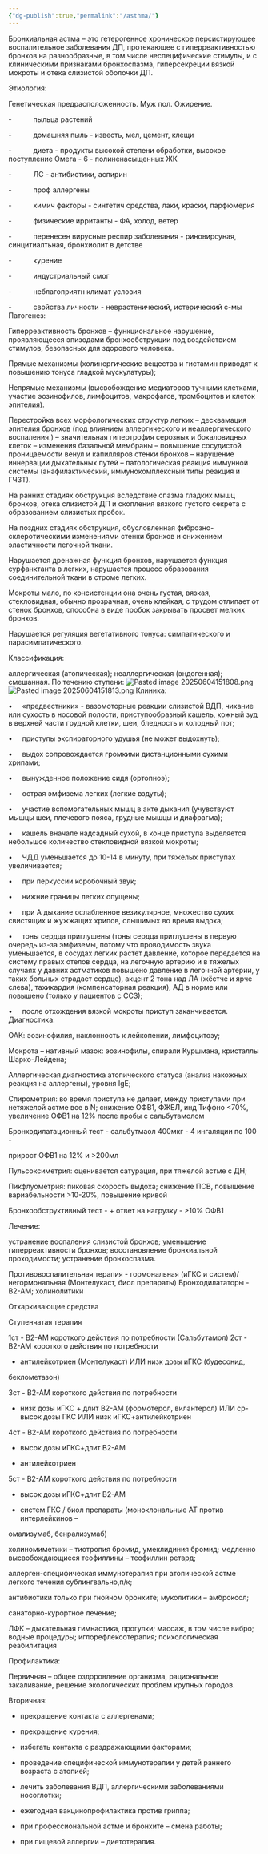 ```yaml
---
{"dg-publish":true,"permalink":"/asthma/"}
---
```


Бронхиальная астма – это гетерогенное хроническое персистирующее воспалительное заболевания ДП, протекающее с гиперреактивностью бронхов на разнообразные, в том числе неспецифические стимулы, и с клиническими признаками бронхоспазма, гиперсекреции вязкой мокроты и отека слизистой оболочки ДП.


Этиология:

Генетическая предрасположенность. Муж пол. Ожирение.

-           пыльца растений

-           домашняя пыль - известь, мел, цемент, клещи

-           диета - продукты высокой степени обработки, высокое поступление Омега - 6 - полиненасыщенных ЖК

-           ЛС - антибиотики, аспирин

-           проф аллергены

-           химич факторы - синтетич средства, лаки, краски, парфюмерия

-           физические ирританты - ФА, холод, ветер

-           перенесен вирусные респир заболевания - риновирсуная, синцитиалтьная, бронхиолит в детстве

-           курение

-           индустриальный смог

-           неблагоприятн климат условия

-           свойства личности - неврастенический, истерический с-мы
Патогенез:

Гиперреактивность бронхов – функциональное нарушение, проявляющееся эпизодами бронхообструкции под воздействием стимулов, безопасных для здорового человека.

Прямые механизмы (холинергические вещества и гистамин приводят к повышению тонуса гладкой мускулатуры);

Непрямые механизмы (высвобождение медиаторов тучными клетками, участие эозинофилов, лимфоцитов, макрофагов, тромбоцитов и клеток эпителия).

Перестройка всех морфологических структур легких – десквамация эпителия бронхов (под влиянием аллергического и неаллергического воспаления.) – значительная гипертрофия серозных и бокаловидных клеток – изменения базальной мембраны – повышение сосудистой проницаемости венул и капилляров стенки бронхов – нарушение иннервации дыхательных путей – патологическая реакция иммунной системы (анафилактический, иммунокомплексный типы реакция и ГЧЗТ). 

На ранних стадиях обструкция вследствие спазма гладких мышц бронхов, отека слизистой ДП и скопления вязкого густого секрета с образованием слизистых пробок.

На поздних стадиях обструкция, обусловленная фиброзно- склеротическими изменениями стенки бронхов и снижением эластичности легочной ткани.

Нарушается дренажная функция бронхов, нарушается функция сурфанктанта в легких, нарушается процесс образования соединительной ткани в строме легких.

Мокроты мало, по консистенции она очень густая, вязкая, стекловидная, обычно прозрачная, очень клейкая, с трудом отлипает от стенок бронхов, способна в виде пробок закрывать просвет мелких бронхов.

Нарушается регуляция вегетативного тонуса: симпатического и парасимпатического.

Классификация:

аллергическая (атопическая); неаллергическая (эндогенная); смешанная. По течению ступени:
![Pasted image 20250604151808.png](/img/user/Pasted%20image%2020250604151808.png)
![Pasted image 20250604151813.png](/img/user/Pasted%20image%2020250604151813.png)
Клиника:

•     «предвестники» - вазомоторные реакции слизистой ВДП, чихание или сухость в носовой полости, приступообразный кашель, кожный зуд в верхней части грудной клетки, шеи, бледность и холодный пот;

•     приступы экспираторного удушья (не может выдохнуть);

•     выдох сопровождается громкими дистанционными сухими хрипами;

•     вынужденное положение сидя (ортопноэ);

•     острая эмфизема легких (легкие вздуты);

•     участие вспомогательных мышц в акте дыхания (учувствуют мышцы шеи, плечевого пояса, грудные мышцы и диафрагма);

•     кашель вначале надсадный сухой, в конце приступа выделяется небольшое количество стекловидной вязкой мокроты;

•     ЧДД уменьшается до 10-14 в минуту, при тяжелых приступах увеличивается;

•     при перкуссии коробочный звук;

•     нижние границы легких опущены;

•     при А дыхание ослабленное везикулярное, множество сухих свистящих и жужжащих хрипов, слышимых во время выдоха;

•     тоны сердца приглушены (тоны сердца приглушены в первую очередь из-за эмфиземы, потому что проводимость звука уменьшается, в сосудах легких растет давление, которое передается на систему правых отелов сердца, на легочную артерию и в тяжелых случаях у давних астматиков повышено давление в легочной артерии, у таких больных страдает сердце), акцент 2 тона над ЛА (жёстче и ярче слева), тахикардия (компенсаторная реакция), АД в норме или повышено (только у пациентов с ССЗ);

•     после отхождения вязкой мокроты приступ заканчивается.
Диагностика:

ОАК: эозинофилия, наклонность к лейкопении, лимфоцитозу;

Мокрота – нативный мазок: эозинофилы, спирали Куршмана, кристаллы Шарко-Лейдена;

Аллергическая диагностика атопического статуса (анализ накожных реакция на аллергены), уровня IgE;

Спирометрия: во время приступа не делает, между приступами при нетяжелой астме все в N; снижение ОФВ1, ФЖЕЛ, инд Тиффно <70%, увеличение ОФВ1 на 12% после пробы с сальбутамолом

Бронходилатационный тест - сальбутмаол 400мкг - 4 ингаляции по 100 -

прирост ОФВ1 на 12% и >200мл

Пульсоксиметрия: оценивается сатурация, при тяжелой астме с ДН;

Пикфлуометрия: пиковая скорость выдоха; снижение ПСВ, повышение вариабельности >10-20%, повышение кривой

Бронхообструктивный тест - + ответ на нагрузку - >10% ОФВ1

Лечение:

устранение воспаления слизистой бронхов; уменьшение гиперреактивности бронхов; восстановление бронхиальной проходимости; устранение бронхоспазма.

Противовоспалительная терапия - гормональная (иГКС и систем)/ негормональная (Монтелукаст, биол препараты) Бронходилататоры - В2-АМ; холинолитики

Отхаркивающие средства

Ступенчатая терапия

1ст - В2-АМ короткого действия по потребности (Сальбутамол) 2ст - В2-АМ короткого действия по потребности

- антилейкотриен (Монтелукаст) ИЛИ низк дозы иГКС (будесонид,

беклометазон)

3ст - В2-АМ короткого действия по потребности

- низк дозы иГКС + длит В2-АМ (формотерол, вилантерол) ИЛИ ср-высок дозы ГКС ИЛИ низк иГКС+антилейкотриен

4ст - В2-АМ короткого действия по потребности

- высок дозы иГКС+длит В2-АМ

- антилейкотриен

5ст - В2-АМ короткого действия по потребности

- высок дозы иГКС+длит В2-АМ

- систем ГКС / биол препараты (моноклональные АТ против интерлейкинов –

омализумаб, бенрализумаб)

холиномиметики – тиотропия бромид, умеклидиния бромид; медленно высвобождающиеся теофиллины – теофиллин ретард;

аллерген-специфическая иммунотерапия при атопической астме легкого течения сублингвально,п/к;

антибиотики только при гнойном бронхите; муколитики – амброксол;

санаторно-курортное лечение;

ЛФК – дыхательная гимнастика, прогулки; массаж, в том числе вибро; водные процедуры; иглорефлексотерапия; психологическая реабилитация

Профилактика:

Первичная – общее оздоровление организма, рациональное закаливание, решение экологических проблем крупных городов.

Вторичная:

- прекращение контакта с аллергенами;

- прекращение курения;

- избегать контакта с раздражающими факторами;

- проведение специфической иммунотерапии у детей раннего возраста с атопией;

- лечить заболевания ВДП, аллергическими заболеваниями носоглотки;

- ежегодная вакцинопрофилактика против гриппа;

- при профессиональной астме и бронхите – смена работы;

- при пищевой аллергии – диетотерапия.